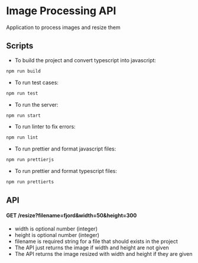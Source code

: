 # Image Processing API
 Application to process images and resize them

## Scripts
 - To build the project and convert typescript into javascript: 
 
 ```bash
npm run build
```

 - To run test cases: 
 
 ```bash
npm run test
```



 - To run the server: 
 
 ```bash
npm run start
```



 - To run linter to fix errors: 
 
 ```bash
npm run lint
```



 - To run prettier and format javascript files: 
 
 ```bash
npm run prettierjs
```





 - To run prettier and format typescript files: 
 
 ```bash
npm run prettierts
```

## API

#### GET /resize?filename=fjord&width=50&height=300
- width is optional number (integer)
- height is optional number (integer)
- filename is required string for a file that should exists in the project
- The API just returns the image if width and height are not given
- The API returns the image resized with width and height if they are given



